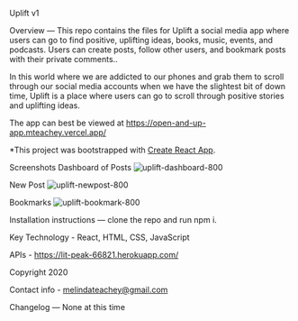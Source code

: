 Uplift v1

Overview — This repo contains the files for Uplift a social media app where users can go to find positive, uplifting ideas, books, music, events, and podcasts. Users can create posts, follow other users, and bookmark posts with their private comments..

In this world where we are addicted to our phones and grab them to scroll through our social media accounts when we have the slightest bit of down time, Uplift is a place where users can go to scroll through positive stories and uplifting ideas.

The app can best be viewed at https://open-and-up-app.mteachey.vercel.app/

*This project was bootstrapped with [Create React App](https://github.com/facebook/create-react-app).

Screenshots
Dashboard of Posts
![uplift-dashboard-800](https://user-images.githubusercontent.com/11161961/89720223-1c802e00-d98d-11ea-84cf-b9edfc74a5bf.jpg)

New Post
![uplift-newpost-800](https://user-images.githubusercontent.com/11161961/89720241-3c175680-d98d-11ea-8a63-4949a67d9e3f.jpg)

Bookmarks
![uplift-bookmark-800](https://user-images.githubusercontent.com/11161961/89720262-505b5380-d98d-11ea-97d9-7d3ae8c149eb.jpg)

Installation instructions — clone the repo and run npm i.

Key Technology - React, HTML, CSS, JavaScript

APIs - https://lit-peak-66821.herokuapp.com/

Copyright 2020

Contact info - melindateachey@gmail.com

Changelog — None at this time